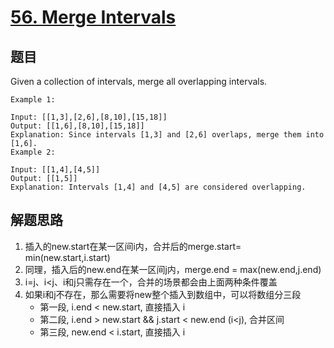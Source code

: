 # [56. Merge Intervals](https://leetcode.com/problems/merge-intervals/)

## 题目
Given a collection of intervals, merge all overlapping intervals.

```text
Example 1:

Input: [[1,3],[2,6],[8,10],[15,18]]
Output: [[1,6],[8,10],[15,18]]
Explanation: Since intervals [1,3] and [2,6] overlaps, merge them into [1,6].
Example 2:

Input: [[1,4],[4,5]]
Output: [[1,5]]
Explanation: Intervals [1,4] and [4,5] are considered overlapping.
```

## 解题思路

1. 插入的new.start在某一区间i内，合并后的merge.start= min(new.start,i.start)
2. 同理，插入后的new.end在某一区间j内，merge.end = max(new.end,j.end)
3. i=j、i<j、i和j只需存在一个，合并的场景都会由上面两种条件覆盖
4. 如果i和j不存在，那么需要将new整个插入到数组中，可以将数组分三段
   + 第一段, i.end < new.start, 直接插入 i
   + 第二段, i.end > new.start && j.start < new.end (i<j), 合并区间
   + 第三段, new.end < i.start, 直接插入 i
